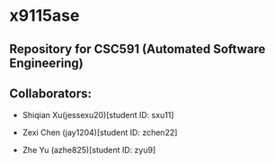 # x9115ase

## Repository for CSC591 (Automated Software Engineering)

## Collaborators:

- Shiqian Xu(jessexu20)[student ID: sxu11]

- Zexi Chen (jay1204)[student ID: zchen22]

- Zhe Yu (azhe825)[student ID: zyu9]
